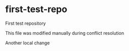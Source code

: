 # first-test-repo
First test repository

This file was modified manually during conflict resolution

Another local change
